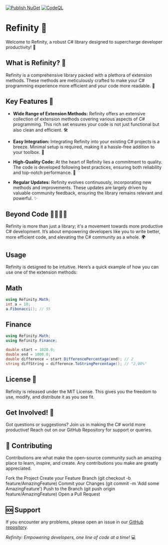 [![Publish NuGet](https://github.com/InfinitySoftware-House/Refinity/actions/workflows/nuget_publish.yml/badge.svg)](https://github.com/InfinitySoftware-House/Refinity/actions/workflows/nuget_publish.yml)
[![CodeQL](https://github.com/InfinitySoftware-House/Refinity/actions/workflows/github-code-scanning/codeql/badge.svg)](https://github.com/InfinitySoftware-House/Refinity/actions/workflows/github-code-scanning/codeql)
# Refinity 🚀

Welcome to Refinity, a robust C# library designed to supercharge developer productivity! 🌟

## What is Refinity? 🤔

Refinity is a comprehensive library packed with a plethora of extension methods. These methods are meticulously crafted to make your C# programming experience more efficient and your code more readable. 📖

## Key Features 🌈

- **Wide Range of Extension Methods:** Refinity offers an extensive collection of extension methods covering various aspects of C# programming. This rich set ensures your code is not just functional but also clean and efficient. 🛠️

- **Easy Integration:** Integrating Refinity into your existing C# projects is a breeze. Minimal setup is required, making it a hassle-free addition to your toolbox. 🧩

- **High-Quality Code:** At the heart of Refinity lies a commitment to quality. The code is developed following best practices, ensuring both reliability and top-notch performance. 🎯

- **Regular Updates:** Refinity evolves continuously, incorporating new methods and improvements. These updates are largely driven by valuable community feedback, ensuring the library remains relevant and powerful. ✨

## Beyond Code 👨‍💻👩‍💻

Refinity is more than just a library; it's a movement towards more productive C# development. It’s about empowering developers like you to write better, more efficient code, and elevating the C# community as a whole. 🌍


## Usage

Refinity is designed to be intuitive. Here’s a quick example of how you can use one of the extension methods:

## Math

```cs
using Refinity.Math;
int a = 10;
a.Fibonacci(); // 55
```

## Finance

```cs
using Refinity.Math;
using Refinity.Finance;

double start = 1020.0;
double end = 1000.0;
double difference = start.DifferencePercentage(end); // 2
string diffString = difference.ToStringPercentage(); // "2,00%"
```

## License 📜

Refinity is released under the MIT License. This gives you the freedom to use, modify, and distribute it as you see fit.

## Get Involved! 🤝

Got questions or suggestions? Join us in making the C# world more productive! Reach out on our GitHub Repository for support or queries.

## 🤝 Contributing

Contributions are what make the open-source community such an amazing place to learn, inspire, and create. Any contributions you make are greatly appreciated.

Fork the Project
Create your Feature Branch (git checkout -b feature/AmazingFeature)
Commit your Changes (git commit -m 'Add some AmazingFeature')
Push to the Branch (git push origin feature/AmazingFeature)
Open a Pull Request

## 🆘 Support

If you encounter any problems, please open an issue in our [GitHub repository](https://github.com/InfinitySoftware-House/Refinity).


_Refinity: Empowering developers, one line of code at a time!_ 💻

